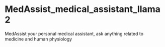 # MedAssist_medical_assistant_llama2
MedAssist your personal medical assistant, ask anything related to medicine and human physiology
